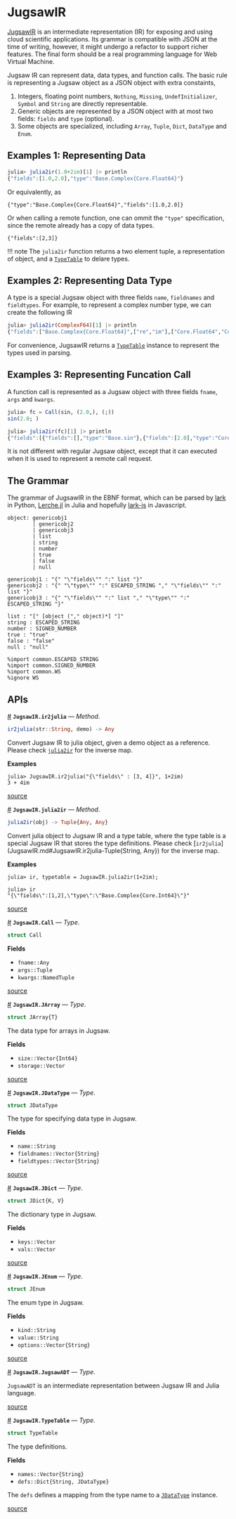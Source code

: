 


<a id='JugsawIR'></a>

<a id='JugsawIR-1'></a>

# JugsawIR


[JugsawIR](JugsawIR.md#JugsawIR) is an intermediate representation (IR) for exposing and using cloud scientific applications. Its grammar is compatible with JSON at the time of writing, however, it might undergo a refactor to support richer features. The final form should be a real programming language for Web Virtual Machine.


Jugsaw IR can represent data, data types, and function calls. The basic rule is representing a Jugsaw object as a JSON object with extra constaints,


1. Integers, floating point numbers, `Nothing`, `Missing`, `UndefInitializer`, `Symbol` and `String` are directly representable.
2. Generic objects are represented by a JSON object with at most two fields: `fields` and `type` (optional).
3. Some objects are specialized, including `Array`, `Tuple`, `Dict`, `DataType` and `Enum`.


<a id='Examples-1:-Representing-Data'></a>

<a id='Examples-1:-Representing-Data-1'></a>

## Examples 1: Representing Data


```julia
julia> julia2ir(1.0+2im)[1] |> println
{"fields":[1.0,2.0],"type":"Base.Complex{Core.Float64}"}
```


Or equivalently, as


```jugsawir
{"type":"Base.Complex{Core.Float64}","fields":[1.0,2.0]}
```


Or when calling a remote function, one can ommit the `"type"` specification, since the remote already has a copy of data types.


```jugsawir
{"fields":[2,3]}
```


!!! note
    The `julia2ir` function returns a two element tuple, a representation of object, and a [`TypeTable`](JugsawIR.md#JugsawIR.TypeTable) to delare types.



<a id='Examples-2:-Representing-Data-Type'></a>

<a id='Examples-2:-Representing-Data-Type-1'></a>

## Examples 2: Representing Data Type


A type is a special Jugsaw object with three fields `name`, `fieldnames` and `fieldtypes`. For example, to represent a complex number type, we can create the following IR


```julia
julia> julia2ir(ComplexF64)[1] |> println
{"fields":["Base.Complex{Core.Float64}",["re","im"],["Core.Float64","Core.Float64"]],"type":"Core.DataType"}
```


For convenience, JugsawIR returns a [`TypeTable`](JugsawIR.md#JugsawIR.TypeTable) instance to represent the types used in parsing.


<a id='Examples-3:-Representing-Funcation-Call'></a>

<a id='Examples-3:-Representing-Funcation-Call-1'></a>

## Examples 3: Representing Funcation Call


A function call is represented as a Jugsaw object with three fields `fname`, `args` and `kwargs`.


```julia
julia> fc = Call(sin, (2.0,), (;))
sin(2.0; )

julia> julia2ir(fc)[1] |> println
{"fields":[{"fields":[],"type":"Base.sin"},{"fields":[2.0],"type":"Core.Tuple{Core.Float64}"},{"fields":[],"type":"Core.NamedTuple{(), Core.Tuple{}}"}],"type":"JugsawIR.Call{Base.sin, Core.Tuple{Core.Float64}, Core.NamedTuple{(), Core.Tuple{}}}"}
```


It is not different with regular Jugsaw object, except that it can executed when it is used to represent a remote call request.


<a id='The-Grammar'></a>

<a id='The-Grammar-1'></a>

## The Grammar


The grammar of JugsawIR in the EBNF format, which can be parsed by [lark](https://lark-parser.readthedocs.io/en/latest/) in Python, [Lerche.jl](https://github.com/jamesrhester/Lerche.jl) in Julia and hopefully [lark-js](https://pypi.org/project/lark-js/) in Javascript.


```
object: genericobj1
        | genericobj2
        | genericobj3
        | list
        | string
        | number
        | true
        | false
        | null

genericobj1 : "{" "\"fields\"" ":" list "}"
genericobj2 : "{" "\"type\"" ":" ESCAPED_STRING "," "\"fields\"" ":" list "}"
genericobj3 : "{" "\"fields\"" ":" list "," "\"type\"" ":" ESCAPED_STRING "}"

list : "[" [object ("," object)*] "]"
string : ESCAPED_STRING
number : SIGNED_NUMBER
true : "true"
false : "false"
null : "null"

%import common.ESCAPED_STRING
%import common.SIGNED_NUMBER
%import common.WS
%ignore WS
```


<a id='APIs'></a>

<a id='APIs-1'></a>

## APIs

<a id='JugsawIR.ir2julia-Tuple{String, Any}' href='#JugsawIR.ir2julia-Tuple{String, Any}'>#</a>
**`JugsawIR.ir2julia`** &mdash; *Method*.



```julia
ir2julia(str::String, demo) -> Any

```

Convert Jugsaw IR to julia object, given a demo object as a reference. Please check [`julia2ir`](JugsawIR.md#JugsawIR.julia2ir-Tuple{Any}) for the inverse map.

**Examples**

```julia-repl
julia> JugsawIR.ir2julia("{\"fields\" : [3, 4]}", 1+2im)
3 + 4im
```


<a target='_blank' href='https://github.com/Jugsaw/Jugsaw.jl/blob/5540be704545bfc349240e1c77ebcf3a9a6d1474/src/jl/JugsawIR/src/ir.jl#L3' class='documenter-source'>source</a><br>

<a id='JugsawIR.julia2ir-Tuple{Any}' href='#JugsawIR.julia2ir-Tuple{Any}'>#</a>
**`JugsawIR.julia2ir`** &mdash; *Method*.



```julia
julia2ir(obj) -> Tuple{Any, Any}

```

Convert julia object to Jugsaw IR and a type table, where the type table is a special Jugsaw IR that stores the type definitions. Please check [`ir2julia`](JugsawIR.md#JugsawIR.ir2julia-Tuple{String, Any}) for the inverse map.

**Examples**

```julia-repl
julia> ir, typetable = JugsawIR.julia2ir(1+2im);

julia> ir
"{\"fields\":[1,2],\"type\":\"Base.Complex{Core.Int64}\"}"
```


<a target='_blank' href='https://github.com/Jugsaw/Jugsaw.jl/blob/5540be704545bfc349240e1c77ebcf3a9a6d1474/src/jl/JugsawIR/src/ir.jl#L74' class='documenter-source'>source</a><br>

<a id='JugsawIR.Call' href='#JugsawIR.Call'>#</a>
**`JugsawIR.Call`** &mdash; *Type*.



```julia
struct Call
```

**Fields**

  * `fname::Any`
  * `args::Tuple`
  * `kwargs::NamedTuple`


<a target='_blank' href='https://github.com/Jugsaw/Jugsaw.jl/blob/5540be704545bfc349240e1c77ebcf3a9a6d1474/src/jl/JugsawIR/src/Core.jl#L63' class='documenter-source'>source</a><br>

<a id='JugsawIR.JArray' href='#JugsawIR.JArray'>#</a>
**`JugsawIR.JArray`** &mdash; *Type*.



```julia
struct JArray{T}
```

The data type for arrays in Jugsaw.

**Fields**

  * `size::Vector{Int64}`
  * `storage::Vector`


<a target='_blank' href='https://github.com/Jugsaw/Jugsaw.jl/blob/5540be704545bfc349240e1c77ebcf3a9a6d1474/src/jl/JugsawIR/src/extendedtypes.jl#L50' class='documenter-source'>source</a><br>

<a id='JugsawIR.JDataType' href='#JugsawIR.JDataType'>#</a>
**`JugsawIR.JDataType`** &mdash; *Type*.



```julia
struct JDataType
```

The type for specifying data type in Jugsaw.

**Fields**

  * `name::String`
  * `fieldnames::Vector{String}`
  * `fieldtypes::Vector{String}`


<a target='_blank' href='https://github.com/Jugsaw/Jugsaw.jl/blob/5540be704545bfc349240e1c77ebcf3a9a6d1474/src/jl/JugsawIR/src/extendedtypes.jl#L64' class='documenter-source'>source</a><br>

<a id='JugsawIR.JDict' href='#JugsawIR.JDict'>#</a>
**`JugsawIR.JDict`** &mdash; *Type*.



```julia
struct JDict{K, V}
```

The dictionary type in Jugsaw.

**Fields**

  * `keys::Vector`
  * `vals::Vector`


<a target='_blank' href='https://github.com/Jugsaw/Jugsaw.jl/blob/5540be704545bfc349240e1c77ebcf3a9a6d1474/src/jl/JugsawIR/src/extendedtypes.jl#L5' class='documenter-source'>source</a><br>

<a id='JugsawIR.JEnum' href='#JugsawIR.JEnum'>#</a>
**`JugsawIR.JEnum`** &mdash; *Type*.



```julia
struct JEnum
```

The enum type in Jugsaw.

**Fields**

  * `kind::String`
  * `value::String`
  * `options::Vector{String}`


<a target='_blank' href='https://github.com/Jugsaw/Jugsaw.jl/blob/5540be704545bfc349240e1c77ebcf3a9a6d1474/src/jl/JugsawIR/src/extendedtypes.jl#L28' class='documenter-source'>source</a><br>

<a id='JugsawIR.JugsawADT' href='#JugsawIR.JugsawADT'>#</a>
**`JugsawIR.JugsawADT`** &mdash; *Type*.



`JugsawADT` is an intermediate representation between Jugsaw IR and Julia language.


<a target='_blank' href='https://github.com/Jugsaw/Jugsaw.jl/blob/5540be704545bfc349240e1c77ebcf3a9a6d1474/src/jl/JugsawIR/src/Core.jl#L134' class='documenter-source'>source</a><br>

<a id='JugsawIR.TypeTable' href='#JugsawIR.TypeTable'>#</a>
**`JugsawIR.TypeTable`** &mdash; *Type*.



```julia
struct TypeTable
```

The type definitions.

**Fields**

  * `names::Vector{String}`
  * `defs::Dict{String, JDataType}`

The `defs` defines a mapping from the type name to a [`JDataType`](JugsawIR.md#JugsawIR.JDataType) instance.


<a target='_blank' href='https://github.com/Jugsaw/Jugsaw.jl/blob/5540be704545bfc349240e1c77ebcf3a9a6d1474/src/jl/JugsawIR/src/adt.jl#L6' class='documenter-source'>source</a><br>

